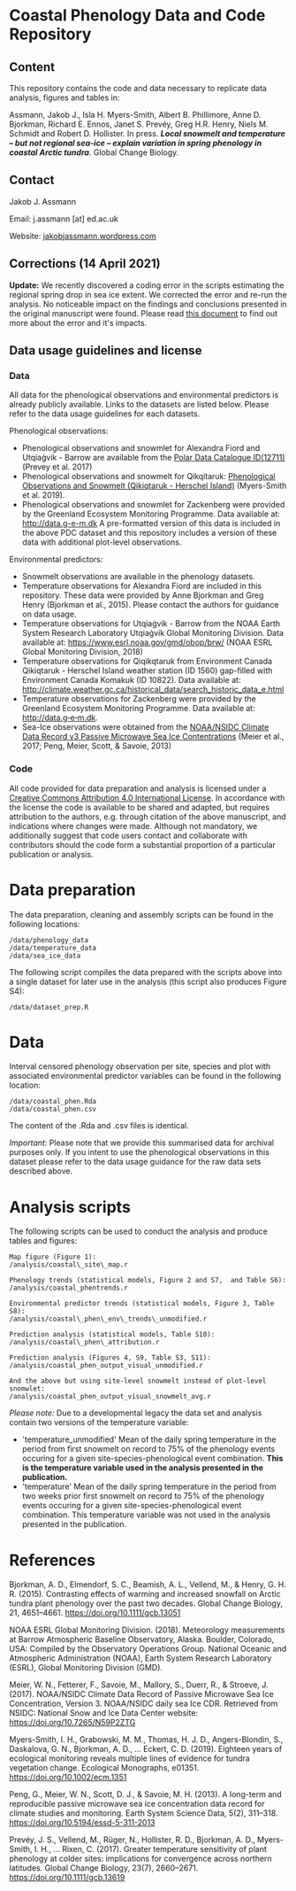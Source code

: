 # Coastal Phenology Data and Code Repository

## Content
This repository contains the code and data necessary to replicate data analysis, figures and tables in:

Assmann, Jakob J., Isla H. Myers-Smith, Albert B. Phillimore, Anne D. Bjorkman, Richard E. Ennos, Janet S. Prevéy, Greg H.R. Henry, Niels M. Schmidt and Robert D. Hollister. In press. ***Local snowmelt and temperature – but not regional sea-ice – explain variation in spring phenology in coastal Arctic tundra***. Global Change Biology.

## Contact
Jakob J. Assmann 

Email: j.assmann [at] ed.ac.uk

Website: [jakobjassmann.wordpress.com](https://jakobjassmann.wordpress.com/)

## Corrections (14 April 2021)

**Update:** We recently discovered a coding error in the scripts estimating the regional spring drop in sea ice extent. We corrected the error and re-run the analysis. No noticeable impact on the findings and conclusions presented in the original manuscript were found. Please read [this document](corrections.md) to find out more about the error and it's impacts. 

## Data usage guidelines and license 
### Data
All data for the phenological observations and environmental predictors is already publicly available. Links to the datasets are listed below. Please refer to the data usage guidelines for each datasets.

Phenological observations:
- Phenological observations and snowmlet for Alexandra Fiord and Utqiaġvik - Barrow are available from the [Polar Data Catalogue ID(12711)](www.polardata.ca/pdcsearch/PDCSearchDOI.jsp?doi_id=12722) (Prevey et al. 2017)
- Phenological observations and snowmelt for Qikqitaruk: [Phenological Observations and Snowmelt (Qikiqtaruk - Herschel Island)](https://github.com/ShrubHub/QikiqtarukHub/blob/master/data/qhi_phen_with_before_2017.csv) (Myers-Smith et al. 2019).
- Phenological observations and snowmlet for Zackenberg were provided by the Greenland Ecosystem Monitoring Programme. Data available at: http://data.g-e-m.dk A pre-formatted version of this data is included in the above PDC dataset and this repository includes a version of these data with additional plot-level observations.

Environmental predictors:
- Snowmelt observations are available in the phenology  datasets.
- Temperature observations for Alexandra Fiord are included in this repository. These data were provided by Anne Bjorkman and Greg Henry (Bjorkman et al., 2015). Please contact the authors for guidance on data usage.
- Temperature observations for Utqiaġvik - Barrow from the NOAA Earth System Research Laboratory Utqiaġvik Global Monitoring Division. Data available at: https://www.esrl.noaa.gov/gmd/obop/brw/ (NOAA ESRL Global Monitoring Division, 2018)
- Temperature observations for Qiqikqtaruk from Environment Canada Qikiqtaruk - Herschel Island weather station (ID 1560) gap-filled with Environment Canada Komakuk (ID 10822). Data available at:
http://climate.weather.gc.ca/historical_data/search_historic_data_e.html
- Temperature observations for Zackenberg were provided by the Greenland Ecosystem Monitoring Programme. Data available at: http://data.g‐e‐m.dk.
- Sea-Ice observations were obtained from the [NOAA/NSIDC Climate Data Record v3 Passive Microwave Sea Ice Contentrations](https://nsidc.org/data/G02202) (Meier et al., 2017; Peng, Meier, Scott, & Savoie, 2013)

### Code
All code provided for data preparation and analysis is licensed under a [Creative Commons Attribution 4.0 International License](http://creativecommons.org/licenses/by/4.0/). In accordance with the license the code is available to be shared and adapted, but requires attribution to the authors, e.g. through citation of the above manuscript, and indications where changes were made. Although not mandatory, we additionally suggest that code users contact and collaborate with contributors should the code form a substantial proportion of a particular publication or analysis.

# Data preparation
The data preparation, cleaning and assembly scripts can be found in the following locations:
```
/data/phenology_data
/data/temperature_data
/data/sea_ice_data
```
The following script compiles the data prepared with the scripts above into a single dataset for later use in the analysis (this script also produces Figure S4):
```
/data/dataset_prep.R
```

# Data 
Interval censored phenology observation per site, species and plot with associated environmental predictor variables can be found in the following location:
```
/data/coastal_phen.Rda
/data/coastal_phen.csv
```
The content of the .Rda and .csv files is identical.

*Important:* Please note that we provide this summarised data for archival purposes only. If you intent to use the phenological observations in this dataset please refer to the data usage guidance for the raw data sets described above. 

# Analysis scripts
The following scripts can be used to conduct the analysis and produce tables and figures:
```
Map figure (Figure 1):
/analysis/coastal\_site\_map.r

Phenology trends (statistical models, Figure 2 and S7,  and Table S6):
/analysis/coastal_phentrends.r

Environmental predictor trends (statistical models, Figure 3, Table S8):
/analysis/coastal\_phen\_env\_trends\_unmodified.r

Prediction analysis (statistical models, Table S10):
/analysis/coastal\_phen\_attribution.r

Prediction analysis (Figures 4, S9, Table S3, S11):
/analysis/coastal_phen_output_visual_unmodified.r		

And the above but using site-level snowmelt instead of plot-level snomwlet:
/analysis/coastal_phen_output_visual_snowmelt_avg.r	
```
*Please note:* Due to a developmental legacy the data set and analysis contain two versions of the temperature variable:
- 'temperature_unmodified' Mean of the daily spring temperature in the period from first snowmelt on record to 75% of the phenology events occuring for a given site-species-phenological event combination. **This is the temperature variable used in the analysis presented in the publication.**
- 'temperature' Mean of the daily spring temperature in the period from two weeks prior first snowmelt on record to 75% of the phenology events occuring for a given site-species-phenological event combination. This temperature variable was not used in the analysis presented in the publication.

# References
Bjorkman, A. D., Elmendorf, S. C., Beamish, A. L., Vellend, M., & Henry, G. H. R. (2015). Contrasting effects of warming and increased snowfall on Arctic tundra plant phenology over the past two decades. Global Change Biology, 21, 4651–4661. https://doi.org/10.1111/gcb.13051

NOAA ESRL Global Monitoring Division. (2018). Meteorology measurements at Barrow Atmospheric Baseline Observatory,  Alaska. Boulder, Colorado, USA: Compiled by the Observatory Operations Group. National Oceanic and Atmospheric Administration (NOAA), Earth System Research Laboratory  (ESRL), Global Monitoring Division (GMD).

Meier, W. N., Fetterer, F., Savoie, M., Mallory, S., Duerr, R., & Stroeve, J. (2017). NOAA/NSIDC Climate Data Record of Passive 
Microwave Sea Ice Concentration, Version 3. NOAA/NSIDC daily sea Ice CDR. Retrieved from NSIDC: National Snow and Ice Data Center website: https://doi.org/10.7265/N59P2ZTG

Myers-Smith, I. H., Grabowski, M. M., Thomas, H. J. D., Angers-Blondin, S., Daskalova, G. N., Bjorkman, A. D., … Eckert, C. D. (2019). Eighteen years of ecological monitoring reveals multiple lines of evidence for tundra vegetation change. Ecological Monographs, e01351. https://doi.org/10.1002/ecm.1351

Peng, G., Meier, W. N., Scott, D. J., & Savoie, M. H. (2013). A long-term and reproducible passive microwave sea ice concentration data record for climate studies and monitoring. Earth System Science Data, 5(2), 311–318. https://doi.org/10.5194/essd-5-311-2013

Prevéy, J. S., Vellend, M., Rüger, N., Hollister, R. D., Bjorkman, A. D., Myers-Smith, I. H., … Rixen, C. (2017). Greater temperature sensitivity of plant phenology at colder sites: implications for convergence across northern latitudes. Global Change Biology, 23(7), 2660–2671. https://doi.org/10.1111/gcb.13619

